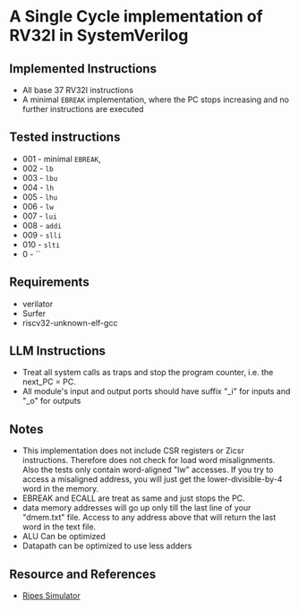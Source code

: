 # A Single Cycle implementation of RV32I in SystemVerilog

## Implemented Instructions
- All base 37 RV32I instructions
- A minimal `EBREAK` implementation, where the PC stops increasing and no further instructions are executed

## Tested instructions
- 001 - minimal `EBREAK`, 
- 002 - `lb`
- 003 - `lbu`
- 004 - `lh`
- 005 - `lhu`
- 006 - `lw`
- 007 - `lui`
- 008 - `addi`
- 009 - `slli`
- 010 - `slti`
- 0 - ``

## Requirements 
- verilator 
- Surfer 
- riscv32-unknown-elf-gcc

## LLM Instructions
- Treat all system calls as traps and stop the program counter, i.e. the next_PC = PC.
- All module's input and output ports should have suffix "_i" for inputs and "_o" for outputs 

## Notes
- This implementation does not include CSR registers or Zicsr instructions. Therefore does not check for load word misalignments. Also the tests only contain word-aligned "lw" accesses. If you try to access a misaligned address, you will just get the lower-divisible-by-4 word in the memory.
- EBREAK and ECALL are treat as same and just stops the PC. 
- data memory addresses will go up only till the last line of your "dmem.txt" file. Access to any address above that will return the last word in the text file.
- ALU Can be optimized
- Datapath can be optimized to use less adders

## Resource and References
- [Ripes Simulator](https://github.com/mortbopet/Ripes)